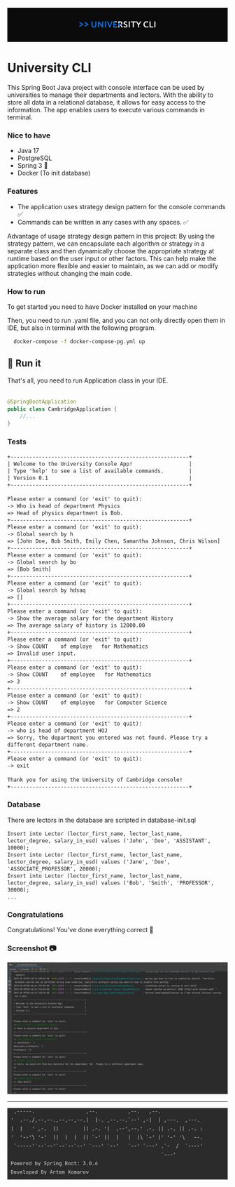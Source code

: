 ![Psql terminal](./imgs/logo.png)

# University CLI

This Spring Boot Java project with console interface can be used by universities to manage their departments and
lectors. With the ability to store all data in a relational database, it allows for easy access to the information. The
app enables users to execute various commands in terminal.

### Nice to have

- Java 17
- PostgreSQL
- Spring 3 🌱
- Docker (To init database)

### Features

- The application uses strategy design pattern for the console commands ✅
- Commands can be written in any cases with any spaces. ✅

Advantage of usage strategy design pattern in this project: By using the strategy pattern, we can encapsulate each
algorithm or strategy in a separate class and then dynamically choose the appropriate strategy at runtime based on the
user input or other factors. This can help make the application more flexible and easier to maintain, as we can add or
modify strategies without changing the main code.

### How to run

To get started you need to have Docker installed on your machine

Then, you need to run .yaml file, and you can not only directly open them in IDE, but also in terminal with the following
program.

```bash
  docker-compose -f docker-compose-pg.yml up
```

## 🚀 Run it

That's all, you need to run Application class in your IDE.

```java

@SpringBootApplication
public class CambridgeApplication {
    //...
}
```

### Tests

```
+---------------------------------------------------------+ 
| Welcome to the University Console App!                  | 
| Type 'help' to see a list of available commands.        | 
| Version 0.1                                             | 
+---------------------------------------------------------+ 

Please enter a command (or 'exit' to quit): 
-> Who is head of department Physics
=> Head of physics department is Bob.
+---------------------------------------------------------+
Please enter a command (or 'exit' to quit): 
-> Global search by h
=> [John Doe, Bob Smith, Emily Chen, Samantha Johnson, Chris Wilson]
+---------------------------------------------------------+
Please enter a command (or 'exit' to quit): 
-> Global search by bo
=> [Bob Smith]
+---------------------------------------------------------+
Please enter a command (or 'exit' to quit): 
-> Global search by hdsaq
=> []
+---------------------------------------------------------+
Please enter a command (or 'exit' to quit): 
-> Show the average salary for the department History
=> The average salary of history is 12000.00
+---------------------------------------------------------+
Please enter a command (or 'exit' to quit): 
-> Show COUNT    of employe   for Mathematics
=> Invalid user input.
+---------------------------------------------------------+
Please enter a command (or 'exit' to quit): 
-> Show COUNT    of employee   for Mathematics
=> 3
+---------------------------------------------------------+
Please enter a command (or 'exit' to quit): 
-> Show COUNT    of employee   for Computer Science
=> 2
+---------------------------------------------------------+
Please enter a command (or 'exit' to quit): 
-> who is head of department HOJ
=> Sorry, the department you entered was not found. Please try a different department name.
+---------------------------------------------------------+
Please enter a command (or 'exit' to quit): 
-> exit

Thank you for using the University of Cambridge console!
+---------------------------------------------------------+
```

### Database

There are lectors in the database are scripted in database-init.sql
```
Insert into Lector (lector_first_name, lector_last_name, lector_degree, salary_in_usd) values ('John', 'Doe', 'ASSISTANT', 10000);
Insert into Lector (lector_first_name, lector_last_name, lector_degree, salary_in_usd) values ('Jane', 'Doe', 'ASSOCIATE_PROFESSOR', 20000);
Insert into Lector (lector_first_name, lector_last_name, lector_degree, salary_in_usd) values ('Bob', 'Smith', 'PROFESSOR', 30000);
...
```
### Congratulations

Congratulations! You've done everything correct 🎉

### Screenshot 📷
![img.png](imgs/img_1.png)

---

![img.png](imgs/img.png)
